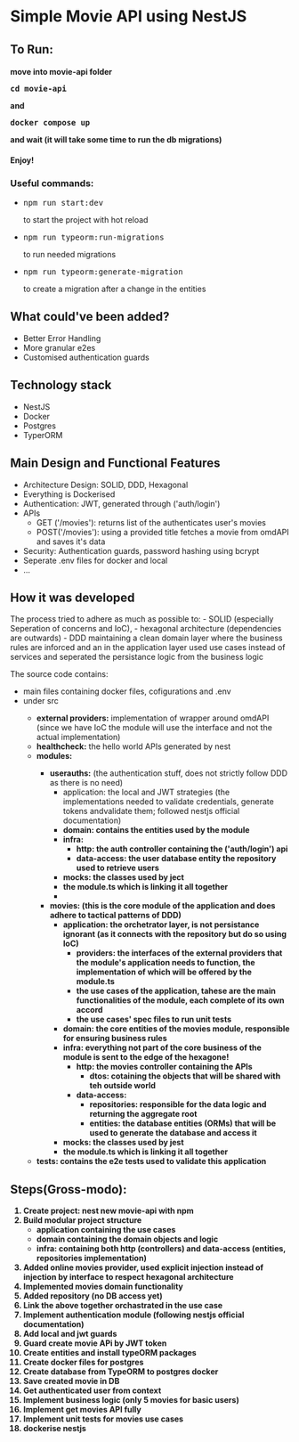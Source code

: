 <h1>Simple Movie API using NestJS</h1>

<h2>To Run:</h2>
<h4>move into movie-api folder <pre>cd movie-api</pre> and <pre>docker compose up</pre> and wait (it will take some time to run the db migrations)</h4>
<h4>Enjoy!</h4>
<h3>Useful commands:</h3>
<ul>
    <li>
        <pre>npm run start:dev</pre> to start the project with hot reload
    </li>
    <li>
        <pre>npm run typeorm:run-migrations</pre> to run needed migrations
    </li>
    <li>
        <pre>npm run typeorm:generate-migration</pre> to create a migration after a change in the entities
    </li>
</ul>
<h2>What could've been added?</h2>
<ul>
    <li>Better Error Handling</li>
    <li>More granular e2es</li>
    <li>Customised authentication guards</li>
</ul>

<h2>Technology stack</h2>
<ul>
    <li>NestJS</li>
    <li>Docker</li>
    <li>Postgres</li>
    <li>TyperORM</li>
</ul>

<h2>Main Design and Functional Features</h2>
<ul>
    <li>Architecture Design: SOLID, DDD, Hexagonal</li>
    <li>Everything is Dockerised</li>
    <li>Authentication: JWT, generated through ('auth/login')</li>
    <li>APIs
        <ul>
            <li>GET ('/movies'): returns list of the authenticates user's movies</li>
            <li>POST('/movies'): using a provided title fetches a movie from omdAPI and saves it's data</li>
        </ul>
    </li>
    <li>Security: Authentication guards, password hashing using bcrypt</li>
    <li>Seperate .env files for docker and local</li>
    <li>...</li>
</ul>

<h2>How it was developed</h2>
<p>
    The process tried to adhere as much as possible to:
    - SOLID (especially Seperation of concerns and IoC),
    - hexagonal architecture (dependencies are outwards)
    - DDD maintaining a clean domain layer where the business rules are inforced and an in the application layer used
    use cases instead of services and seperated the persistance logic from the business logic
<p>
    The source code contains:
<ul>
    <li>main files containing docker files, cofigurations and .env</li>
    <li>under src</li>
    <ul>
        <li><b>external providers:</b> implementation of wrapper around omdAPI (since we have IoC the module will use
            the interface and not the actual implementation)</li>
        <li><b>healthcheck:</b> the hello world APIs generated by nest</li>
        <li><b>modules:</b></li>
        <ul>
            <li><b>userauths:</b> (the authentication stuff, does not strictly follow DDD as there is no need)
                <ul>
                    <li>application: the local and JWT strategies (the implementations needed to validate credentials,
                        generate
                        tokens andvalidate them; followed nestjs official documentation)</li>
                    <li><b>domain: contains the entities used by the module</li>
                    <li><b>infra:</b>
                        <ul>
                            <li><b>http:</b> the auth controller containing the ('auth/login') api</li>
                            <li><b>data-access:</b> the user database entity the repository used to retrieve users</li>
                        </ul>
                    </li>
                    <li><b>mocks:</b> the classes used by ject</li>
                    <li>the module.ts which is linking it all together</li>
                    <li>
                </ul>
            </li>
            <li><b>movies:</b> (this is the core module of the application and does adhere to tactical patterns of DDD)
                <ul>
                    <li><b>application:</b> the orchetrator layer, is not persistance ignorant (as it connects with the
                        repository but do so using IoC)
                        <ul>
                            <li><b>providers:</b> the interfaces of the external providers that the module's application
                                needs to function, the implementation of which will be offered by the module.ts</li>
                            <li><b>the use cases</b> of the application, tahese are the main functionalities of the
                                module,
                                each complete of its own accord </li>
                            <li><b>the use cases' spec files to run unit tests</li>
                        </ul>
                    </li>
                    <li><b>domain:</b> the core entities of the movies module, responsible for ensuring business rules
                    </li>
                    <li><b>infra:</b> everything not part of the core business of the module is sent to the edge of the
                        hexagone!
                        <ul>
                            <li><b>http:</b> the movies controller containing the APIs
                                <ul>
                                    <li><b>dtos:</b> cotaining the objects that will be shared with teh outside world
                                    </li>
                                </ul>
                            </li>
                            <li><b>data-access:</b>
                                <ul>
                                    <li><b>repositories:</b> responsible for the data logic and returning the aggregate
                                        root</li>
                                    <li><b>entities:</b> the database entities (ORMs) that will be used to generate the
                                        database and
                                        access
                                        it</li>
                                </ul>
                            </li>
                        </ul>
                    </li>
                    <li><b>mocks:</b> the classes used by jest</li>
                    <li>the module.ts which is linking it all together </li>
                </ul>
            </li>
        </ul>
        <li><b>tests:</b> contains the e2e tests used to validate this application</li>
    </ul>
</ul>
<h2>Steps(Gross-modo):</h2>
<ol>
    <li>Create project: nest new movie-api with npm</li>
    <li>Build modular project structure
        <ul>
            <li>application containing the use cases</li>
            <li>domain containing the domain objects and logic </li>
            <li>infra: containing both http (controllers) and data-access (entities, repositories implementation) </li>
        </ul>
    </li>
    <li> Added online movies provider, used explicit injection instead of injection by interface to respect hexagonal
        architecture</li>
    <li> Implemented movies domain functionality</li>
    <li> Added repository (no DB access yet)</li>
    <li> Link the above together orchastrated in the use case</li>
    <li> Implement authentication module (following nestjs official documentation)</li>
    <li> Add local and jwt guards</li>
    <li> Guard create movie APi by JWT token</li>
    <li> Create entities and install typeORM packages</li>
    <li> Create docker files for postgres </li>
    <li> Create database from TypeORM to postgres docker</li>
    <li> Save created movie in DB</li>
    <li> Get authenticated user from context</li>
    <li> Implement business logic (only 5 movies for basic users)</li>
    <li> Implement get movies API fully</li>
    <li> Implement unit tests for movies use cases</li>
    <li> dockerise nestjs</li>
</ol>
